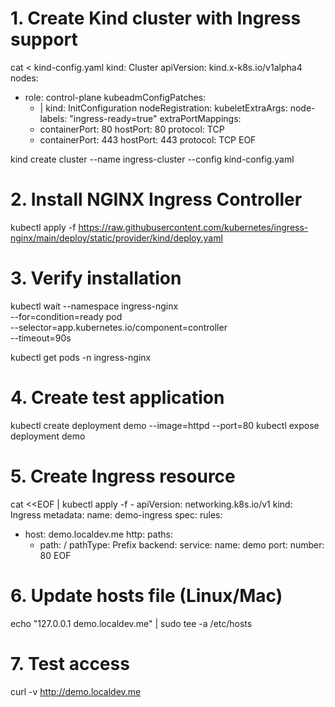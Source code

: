 # 1. Create Kind cluster with Ingress support
cat <<EOF > kind-config.yaml
kind: Cluster
apiVersion: kind.x-k8s.io/v1alpha4
nodes:
- role: control-plane
  kubeadmConfigPatches:
  - |
    kind: InitConfiguration
    nodeRegistration:
      kubeletExtraArgs:
        node-labels: "ingress-ready=true"
  extraPortMappings:
  - containerPort: 80
    hostPort: 80
    protocol: TCP
  - containerPort: 443
    hostPort: 443
    protocol: TCP
EOF

kind create cluster --name ingress-cluster --config kind-config.yaml

# 2. Install NGINX Ingress Controller
kubectl apply -f https://raw.githubusercontent.com/kubernetes/ingress-nginx/main/deploy/static/provider/kind/deploy.yaml

# 3. Verify installation
kubectl wait --namespace ingress-nginx \
  --for=condition=ready pod \
  --selector=app.kubernetes.io/component=controller \
  --timeout=90s

kubectl get pods -n ingress-nginx

# 4. Create test application
kubectl create deployment demo --image=httpd --port=80
kubectl expose deployment demo

# 5. Create Ingress resource
cat <<EOF | kubectl apply -f -
apiVersion: networking.k8s.io/v1
kind: Ingress
metadata:
  name: demo-ingress
spec:
  rules:
  - host: demo.localdev.me
    http:
      paths:
      - path: /
        pathType: Prefix
        backend:
          service:
            name: demo
            port:
              number: 80
EOF

# 6. Update hosts file (Linux/Mac)
echo "127.0.0.1 demo.localdev.me" | sudo tee -a /etc/hosts

# 7. Test access
curl -v http://demo.localdev.me
